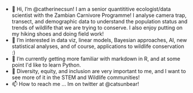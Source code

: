 - 👋 Hi, I’m @catherinecsun! I am a senior quantititive ecologist/data scientist with the Zambian Carnivore Programme! I analyse camera trap, transect, and demographic data to understand the population status and trends of wildlife that we are trying to conserve. I also enjoy putting on my hiking shoes and doing field work!
- 👀 I’m interested in data viz, linear models, Bayesian approaches, AI, new statistical analyses, and of course, applications to wildlife conservation :)
- 🌱 I’m currently getting more familiar with markdown in R, and at some point I'd like to learn Python. 
- 💞️ Diversity, equity, and inclusion are very important to me, and I want to see more of it in the STEM and Wildlife communities!
- 📫 How to reach me ... Im on twitter at @catsunbear!

<!---
catherinecsun/catherinecsun is a ✨ special ✨ repository because its `README.md` (this file) appears on your GitHub profile.
You can click the Preview link to take a look at your changes.
--->
